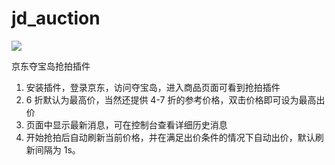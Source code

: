 jd_auction
==========

![](http://img02.taobaocdn.com/imgextra/i2/63715616/T2ghO.XOdXXXXXXXXX_!!63715616.png)

京东夺宝岛抢拍插件

1. 安装插件，登录京东，访问夺宝岛，进入商品页面可看到抢拍插件
1. 6 折默认为最高价，当然还提供 4-7 折的参考价格，双击价格即可设为最高出价
1. 页面中显示最新消息，可在控制台查看详细历史消息
1. 开始抢拍后自动刷新当前价格，并在满足出价条件的情况下自动出价，默认刷新间隔为 1s。


